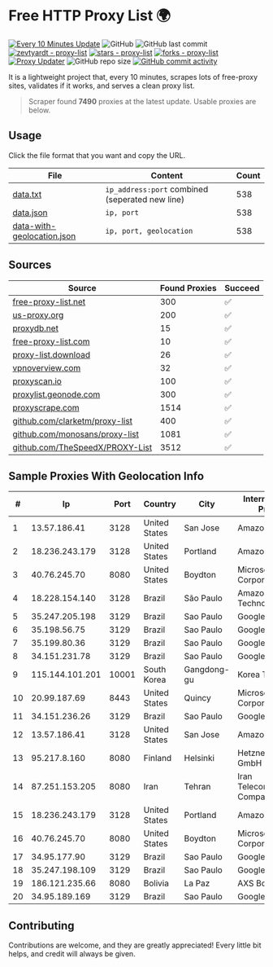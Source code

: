 
# Free HTTP Proxy List 🌍

[![Every 10 Minutes Update](https://github.com/mertguvencli/http-proxy-list/actions/workflows/main.yml/badge.svg?branch=main)](https://github.com/mertguvencli/http-proxy-list/actions/workflows/main.yml)
![GitHub](https://img.shields.io/github/license/mertguvencli/http-proxy-list)
![GitHub last commit](https://img.shields.io/github/last-commit/mertguvencli/http-proxy-list)
[![zevtyardt - proxy-list](https://img.shields.io/static/v1?label=zevtyardt&message=proxy-list&color=blue&logo=github)](https://github.com/zevtyardt/proxy-list "Go to GitHub repo")
[![stars - proxy-list](https://img.shields.io/github/stars/zevtyardt/proxy-list?style=social)](https://github.com/zevtyardt/proxy-list)
[![forks - proxy-list](https://img.shields.io/github/forks/zevtyardt/proxy-list?style=social)](https://github.com/zevtyardt/proxy-list)
[![Proxy Updater](https://github.com/zevtyardt/proxy-list/workflows/Proxy%20Updater/badge.svg)](https://github.com/zevtyardt/proxy-list/actions?query=workflow:"Proxy+Updater")
![GitHub repo size](https://img.shields.io/github/repo-size/zevtyardt/proxy-list)
[![GitHub commit activity](https://img.shields.io/github/commit-activity/m/zevtyardt/proxy-list?logo=commits)](https://github.com/zevtyardt/proxy-list/commits/main)

It is a lightweight project that, every 10 minutes, scrapes lots of free-proxy sites, validates if it works, and serves a clean proxy list.

> Scraper found **7490** proxies at the latest update. Usable proxies are below.

## Usage

Click the file format that you want and copy the URL.

|File|Content|Count|
|----|-------|-----|
|[data.txt](https://raw.githubusercontent.com/mertguvencli/http-proxy-list/main/proxy-list/data.txt)|`ip_address:port` combined (seperated new line)|538|
|[data.json](https://raw.githubusercontent.com/mertguvencli/http-proxy-list/main/proxy-list/data.json)|`ip, port`|538|
|[data-with-geolocation.json](https://raw.githubusercontent.com/mertguvencli/http-proxy-list/main/proxy-list/data-with-geolocation.json)|`ip, port, geolocation`|538|

## Sources

|Source|Found Proxies|Succeed|
|------|-------------|-------|
|[free-proxy-list.net](https://free-proxy-list.net)|300|✅|
|[us-proxy.org](https://www.us-proxy.org)|200|✅|
|[proxydb.net](http://proxydb.net)|15|✅|
|[free-proxy-list.com](https://free-proxy-list.com/?page=&port=&type%5B%5D=http&type%5B%5D=https&up_time=0&search=Search)|10|✅|
|[proxy-list.download](https://www.proxy-list.download/HTTP)|26|✅|
|[vpnoverview.com](https://vpnoverview.com/privacy/anonymous-browsing/free-proxy-servers)|32|✅|
|[proxyscan.io](https://www.proxyscan.io)|100|✅|
|[proxylist.geonode.com](https://proxylist.geonode.com/api/proxy-list?limit=300&page=1&sort_by=lastChecked&sort_type=desc&protocols=http,https)|300|✅|
|[proxyscrape.com](https://api.proxyscrape.com/v2/?request=displayproxies&protocol=http&timeout=10000&country=all&ssl=all&anonymity=all)|1514|✅|
|[github.com/clarketm/proxy-list](https://raw.githubusercontent.com/clarketm/proxy-list/master/proxy-list-raw.txt)|400|✅|
|[github.com/monosans/proxy-list](https://raw.githubusercontent.com/monosans/proxy-list/main/proxies/http.txt)|1081|✅|
|[github.com/TheSpeedX/PROXY-List](https://raw.githubusercontent.com/TheSpeedX/PROXY-List/master/http.txt)|3512|✅|


## Sample Proxies With Geolocation Info

|#|Ip|Port|Country|City|Internet Service Provider|
|-|--|----|-------|----|-------------------------|
|1|13.57.186.41|3128|United States|San Jose|Amazon.com, Inc.|
|2|18.236.243.179|3128|United States|Portland|Amazon.com, Inc.|
|3|40.76.245.70|8080|United States|Boydton|Microsoft Corporation|
|4|18.228.154.140|3128|Brazil|São Paulo|Amazon Technologies Inc.|
|5|35.247.205.198|3129|Brazil|Sao Paulo|Google LLC|
|6|35.198.56.75|3129|Brazil|Sao Paulo|Google LLC|
|7|35.199.80.36|3129|Brazil|Sao Paulo|Google LLC|
|8|34.151.231.78|3129|Brazil|Sao Paulo|Google LLC|
|9|115.144.101.201|10001|South Korea|Gangdong-gu|Korea Telecom|
|10|20.99.187.69|8443|United States|Quincy|Microsoft Corporation|
|11|34.151.236.26|3129|Brazil|Sao Paulo|Google LLC|
|12|13.57.186.41|3128|United States|San Jose|Amazon.com, Inc.|
|13|95.217.8.160|8080|Finland|Helsinki|Hetzner Online GmbH|
|14|87.251.153.205|8080|Iran|Tehran|Iran Telecommunication Company PJS|
|15|18.236.243.179|3128|United States|Portland|Amazon.com, Inc.|
|16|40.76.245.70|8080|United States|Boydton|Microsoft Corporation|
|17|34.95.177.90|3129|Brazil|Sao Paulo|Google LLC|
|18|35.247.198.109|3129|Brazil|Sao Paulo|Google LLC|
|19|186.121.235.66|8080|Bolivia|La Paz|AXS Bolivia S. A.|
|20|34.95.189.169|3129|Brazil|Sao Paulo|Google LLC|



## Contributing

Contributions are welcome, and they are greatly appreciated! Every
little bit helps, and credit will always be given.

